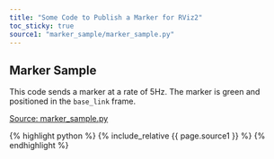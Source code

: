 ```yaml
---
title: "Some Code to Publish a Marker for RViz2"
toc_sticky: true 
source1: "marker_sample/marker_sample.py" 
---
```


## Marker Sample

This code sends a marker at a rate of 5Hz.  The marker is green and positioned in the ``base_link`` frame.

<a href="{{ page.source1 }}">Source: marker_sample.py</a>

{% highlight python %}
{% include_relative {{ page.source1 }} %}
{% endhighlight %}
